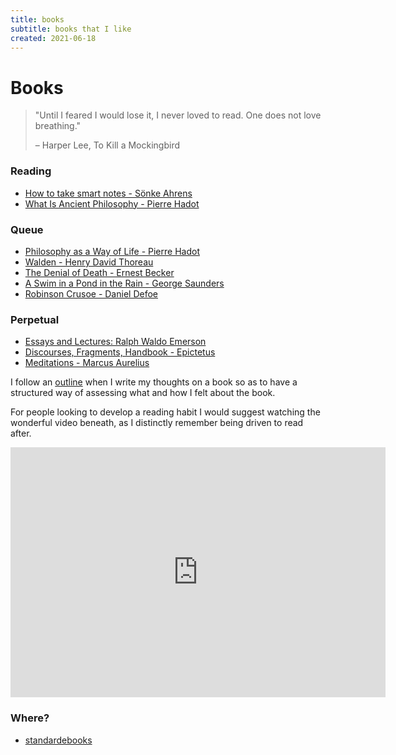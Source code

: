 ```yaml
---
title: books
subtitle: books that I like
created: 2021-06-18
---
```


# Books

> "Until I feared I would lose it, I never loved to read. One does not
> love breathing."
>
> – Harper Lee, To Kill a Mockingbird

### Reading

- [How to take smart notes - Sönke Ahrens](https://www.librarything.com/work/21425376)
- [What Is Ancient Philosophy - Pierre Hadot](https://www.librarything.com/work/58257)

### Queue
- [Philosophy as a Way of Life - Pierre Hadot](https://www.librarything.com/work/164278)
- [Walden - Henry David Thoreau](https://en.wikipedia.org/wiki/Walden)
- [The Denial of Death - Ernest Becker](https://www.librarything.com/work/73787)
- [A Swim in a Pond in the Rain - George Saunders](https://www.librarything.com/work/25271707)
- [Robinson Crusoe - Daniel Defoe](https://standardebooks.org/ebooks/daniel-defoe/the-life-and-adventures-of-robinson-crusoe)

### Perpetual

- [Essays and Lectures: Ralph Waldo Emerson](https://www.librarything.com/work/37677)
- [Discourses, Fragments, Handbook - Epictetus](https://www.librarything.com/work/98004)
- [Meditations - Marcus Aurelius](https://www.librarything.com/work/15945)

I follow an [outline](book_outline.html) when I write my thoughts on a
book so as to have a structured way of assessing what and how I felt
about the book.

For people looking to develop a reading habit I would suggest watching
the wonderful video beneath, as I distinctly remember being driven to
read after.

<iframe src="https://www.youtube.com/embed/lIW5jBrrsS0" frameborder="0"
allow="accelerometer; autoplay; encrypted-media; gyroscope;
picture-in-picture" width=600 height=400
allowfullscreen></iframe>

### Where?

- [standardebooks](https://standardebooks.org/)
